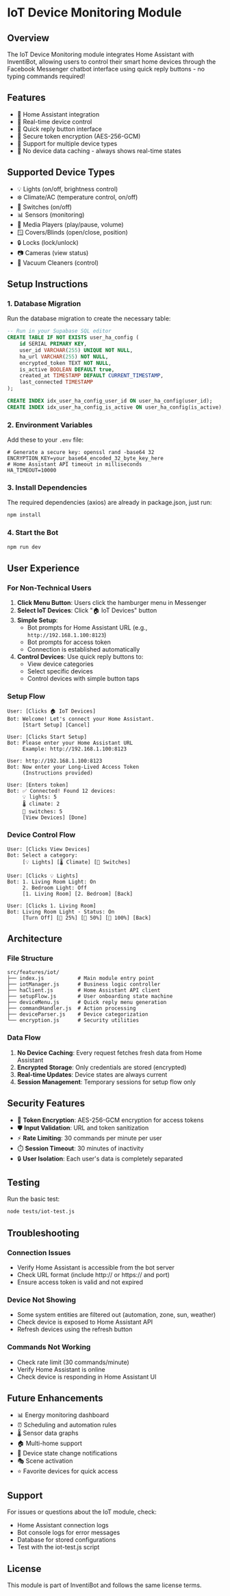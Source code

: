 # IoT Device Monitoring Module

## Overview
The IoT Device Monitoring module integrates Home Assistant with InventiBot, allowing users to control their smart home devices through the Facebook Messenger chatbot interface using quick reply buttons - no typing commands required!

## Features
- 🔌 Home Assistant integration
- 🎯 Real-time device control
- 🔘 Quick reply button interface
- 🔐 Secure token encryption (AES-256-GCM)
- 📱 Support for multiple device types
- 🚀 No device data caching - always shows real-time states

## Supported Device Types
- 💡 Lights (on/off, brightness control)
- ❄️ Climate/AC (temperature control, on/off)
- 🔌 Switches (on/off)
- 📊 Sensors (monitoring)
- 🎵 Media Players (play/pause, volume)
- 🪟 Covers/Blinds (open/close, position)
- 🔒 Locks (lock/unlock)
- 📷 Cameras (view status)
- 🤖 Vacuum Cleaners (control)

## Setup Instructions

### 1. Database Migration
Run the database migration to create the necessary table:
```sql
-- Run in your Supabase SQL editor
CREATE TABLE IF NOT EXISTS user_ha_config (
    id SERIAL PRIMARY KEY,
    user_id VARCHAR(255) UNIQUE NOT NULL,
    ha_url VARCHAR(255) NOT NULL,
    encrypted_token TEXT NOT NULL,
    is_active BOOLEAN DEFAULT true,
    created_at TIMESTAMP DEFAULT CURRENT_TIMESTAMP,
    last_connected TIMESTAMP
);

CREATE INDEX idx_user_ha_config_user_id ON user_ha_config(user_id);
CREATE INDEX idx_user_ha_config_is_active ON user_ha_config(is_active);
```

### 2. Environment Variables
Add these to your `.env` file:
```env
# Generate a secure key: openssl rand -base64 32
ENCRYPTION_KEY=your_base64_encoded_32_byte_key_here
# Home Assistant API timeout in milliseconds
HA_TIMEOUT=10000
```

### 3. Install Dependencies
The required dependencies (axios) are already in package.json, just run:
```bash
npm install
```

### 4. Start the Bot
```bash
npm run dev
```

## User Experience

### For Non-Technical Users
1. **Click Menu Button**: Users click the hamburger menu in Messenger
2. **Select IoT Devices**: Click "🏠 IoT Devices" button
3. **Simple Setup**:
   - Bot prompts for Home Assistant URL (e.g., `http://192.168.1.100:8123`)
   - Bot prompts for access token
   - Connection is established automatically
4. **Control Devices**: Use quick reply buttons to:
   - View device categories
   - Select specific devices
   - Control devices with simple button taps

### Setup Flow
```
User: [Clicks 🏠 IoT Devices]
Bot: Welcome! Let's connect your Home Assistant.
     [Start Setup] [Cancel]

User: [Clicks Start Setup]
Bot: Please enter your Home Assistant URL
     Example: http://192.168.1.100:8123

User: http://192.168.1.100:8123
Bot: Now enter your Long-Lived Access Token
     (Instructions provided)

User: [Enters token]
Bot: ✅ Connected! Found 12 devices:
     💡 lights: 5
     🌡️ climate: 2
     🔌 switches: 5
     [View Devices] [Done]
```

### Device Control Flow
```
User: [Clicks View Devices]
Bot: Select a category:
     [💡 Lights] [🌡️ Climate] [🔌 Switches]

User: [Clicks 💡 Lights]
Bot: 1. Living Room Light: On
     2. Bedroom Light: Off
     [1. Living Room] [2. Bedroom] [Back]

User: [Clicks 1. Living Room]
Bot: Living Room Light - Status: On
     [Turn Off] [🔆 25%] [🔆 50%] [🔆 100%] [Back]
```

## Architecture

### File Structure
```
src/features/iot/
├── index.js           # Main module entry point
├── iotManager.js      # Business logic controller
├── haClient.js        # Home Assistant API client
├── setupFlow.js       # User onboarding state machine
├── deviceMenu.js      # Quick reply menu generation
├── commandHandler.js  # Action processing
├── deviceParser.js    # Device categorization
└── encryption.js      # Security utilities
```

### Data Flow
1. **No Device Caching**: Every request fetches fresh data from Home Assistant
2. **Encrypted Storage**: Only credentials are stored (encrypted)
3. **Real-time Updates**: Device states are always current
4. **Session Management**: Temporary sessions for setup flow only

## Security Features
- 🔐 **Token Encryption**: AES-256-GCM encryption for access tokens
- 🛡️ **Input Validation**: URL and token sanitization
- ⚡ **Rate Limiting**: 30 commands per minute per user
- ⏱️ **Session Timeout**: 30 minutes of inactivity
- 🔒 **User Isolation**: Each user's data is completely separated

## Testing
Run the basic test:
```bash
node tests/iot-test.js
```

## Troubleshooting

### Connection Issues
- Verify Home Assistant is accessible from the bot server
- Check URL format (include http:// or https:// and port)
- Ensure access token is valid and not expired

### Device Not Showing
- Some system entities are filtered out (automation, zone, sun, weather)
- Check device is exposed to Home Assistant API
- Refresh devices using the refresh button

### Commands Not Working
- Check rate limit (30 commands/minute)
- Verify Home Assistant is online
- Check device is responding in Home Assistant UI

## Future Enhancements
- 📊 Energy monitoring dashboard
- ⏰ Scheduling and automation rules
- 🌡️ Sensor data graphs
- 🏠 Multi-home support
- 🔔 Device state change notifications
- 🎭 Scene activation
- ⭐ Favorite devices for quick access

## Support
For issues or questions about the IoT module, check:
- Home Assistant connection logs
- Bot console logs for error messages
- Database for stored configurations
- Test with the iot-test.js script

## License
This module is part of InventiBot and follows the same license terms.